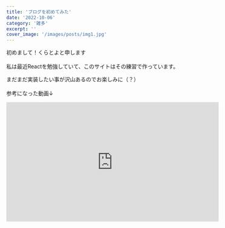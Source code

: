 ```yaml
---
title: 'ブログを初めてみた'
date: '2022-10-06'
category: '雑多'
excerpt: ''
cover_image: '/images/posts/img1.jpg'
---
```

初めまして！くらとよと申します
<br><br>
私は最近Reactを勉強していて、このサイトはその練習で作っています。

まだまだ実装したい事が沢山あるのでお楽しみに（？）
<br><br>
参考になった動画↓
<iframe width="560" height="315" src="https://www.youtube.com/embed/MrjeefD8sac" title="YouTube video player" frameborder="0" allow="accelerometer; autoplay; clipboard-write; encrypted-media; gyroscope; picture-in-picture" allowfullscreen></iframe>